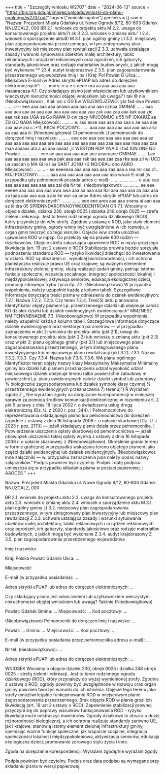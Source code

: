 +++
title = "Szczegóły wniosku W2707"
date = "2024-06-13"
source = "https://bip.brg.gda.pl/images/uploads/wnioski-do-planu-ogolnego/w2707.pdf"
tags = ["wnioski-ogolne"]
geolinks = []
raw = "Nazwa: Prezydent Miasta Gdańska ul. Nowe Ogrody 8/12, 80-803 Gdańsk NNUZCALZ, 000 BR 2.1. wniosek do projektu aktu M 2.2. uwaga do konsultowanego projektu aktu?) ak 0 2.3. wniosek o zmianę aktu” I 2.4. wniosek o sporządzenie aktu$) M 3.1. plan ogólny gminy LI 3.2. miejscowy plan zagospodarowania przestrzennego, w tym zintegrowany plan inwestycyjny lub miejscowy plan rewitalizacji Z 3.3. uchwała ustalająca zasady i warunki sytuowania obiektów małej architektury, tablic reklamowych i urządzeń reklamowych oraz ogrodzeń, ich gabaryty, standardy jakościowe oraz rodzaje materiałów budowlanych, z jakich mogą być wykonane ** 23.4. audyt krajobrazowy Z 3.5. plan zagospodarowania przestrzennego województwa Imię i na i Kraj: Pol Powiat G Ulica: ... Miejscowa E-mail (w Adres skrytki ePUAP lub adres do doręczeń elektronicznych”: ..... mors: e-a.e s ueue ora aa aaa aaa aaa aaa riaaiaracaza 4.1. Czy składający pismo jest właścicielem lub użytkownikiem wieczystym nieruchomości objętej wnioskiem lub uwagą? I tak © nie (Nieobowiązkowo) . Kial: osi c GG Ew WGJEWÓJZEWO: yta fad owa Powiat: ........--- eee aaa aaa aaa anawa aaa aaa ana aan cznaa GMINAE ...... aaa aaa aaa aaa aa aaa aaa aaa aaa aaa aaa zaa zak aaa zaa aaa kak aaa zie aaa rak sea UGA sa Go RAWA O cw cacy NPJOÓMUĆ s 55 NP IOKAIUŻ aa ZG GO GAGA Miejscowość: ......... e: sss esse aaa aaa saa saa s ae aaa aae zaa aaw asi c::+11, KKOd POCZOWY: ...... aaa aaa aaa aaa aaa aaa aaa aria aa aaa aaa iii: (Nieobowiązkowo) CI pełnomocnik LI pełnomocnik do doręczeń Imię i nazwisko: ......... eee eee aaa eee aaa aaa aaa aaa aaa az aaa aaa aaa aaa aaa ara aaa aaa aaa aaa aaa aaa zaa aaa aaa maa aaa zaa maa aaaaaa ata a aa aaa aaaaz „ir WESTON ROP YNA 0 i fa4 ION ONE NO Powiat: .............- eee ae aaa aaa aaa aae ace acaccace GMIMAE ....... Lae aaa aaa aaa aaa aaa awa pak aaa aaa rak taa aaa zaa zaa rka aaa zii wi UCD ua sascan o MA Gi io i aa GANT JONU +2 NOIORAU ooo AGRO Miejscowość: ..........- se eeeeeaa aaa aaa aaa aaa zaa aaa a rea rsr css c1.. KOJ POCZOWY:......... aaa aaa aaa aaa aaa aaa aaa asa wicać E-mail (w przypadku gdy pełnomocnik posiada adres e-mail): .....................-e uuu eau aaa aaa aaa aaa aaa aaa zai dia Nr tel. (nieobowiązkowo): ............. ee eee eeeee aaa aaa aaa aaa awa awa aaa aa aaa aaa Rai aaa aaa aaa aa aaa aaa za taaa aaa aaa aaa a ata ke war aa ana» Adres skrytki ePUAP lub adres do doręczeń elektronicznych”: ............... eee eee area aaa aaa znana ai aan aaa az iii tira 05 SPRDNNDAROPNNOYWEODENTROAN OR 7.1. Wnosimy o objecie działek, działka 230, obręb 0025 i działka 248 obręb 0025 — strefa zieleni i rekreacji. Jest to teren rodzinnego ogrodu działkowego (ROD), który przynależy do w/w strefy. Zgodnie z ustawą o ROD, jako stały element infrastruktury gminy, ogrody winny być uwzględnione w ich rozwoju, a organ gmin tworzyć do tego warunki. Objecie wiw strefa umożliwi ujawnianie ROD w mpzp. Co przełoży się na prawie 600 rodzin — działkowców. Objęcie strefa zakazująca ujawnienie ROD w mpzp grozi jego likwidacja (art. 19 ust 2 ustawy o ROD) Stabilizacja prawna będzie sprzyjała podnoszeniu standardu ROD — ryzyko likwidacji zniechęci do inwestowania w działki. ROD są obszarem o . wysokiej bioróżnorodności, i ich ochrona planistyczna realizuje prawo UE oraz krajowe; są ważnym elementem infrastruktury zielonej gminy; służą realizacji zadań gminy, pełniąc istotne funkcje społeczne; wsparcia socjalnego, integracji społeczności lokalnej i międzypokoleniowej, aktywacja seniorów, edukacja ekologicznej dzieci, promocji zdrowego trybu życia itp. 7.2. (Nieobowiązkowo) W przypadku wypełnienia, należy uzupełnić każdą z kolumn tabeli. Szczegółowe informacje dotyczące treści pisma w odniesieniu do działek ewidencyjnych: 7.2.1. Nazwa 7.2.2. 7.2.3. Czy teren 7.2.4. Treść5) aktu planowania Identyfikator objęty pismem Lp.  przestrzennego działki lub obejmuje całość KO działek działki lub działek ewidencyjnych ewidencyjnych” MMZNESZ NM TENNNENAEME 7.3. (Nieobowiązkowo) W przypadku wypełnienia, należy uzupełnić każdą z kolumn tabeli. Szczegółowe informacje dotyczące działek ewidencyjnych oraz niektórych parametrów — w przypadku zaznaczenia w pkt 2: wniosku do projektu aktu (pkt 2.1), uwagi do konsultowanego projektu aktu (pkt 2.2) lub wniosku o zmianę aktu (pkt 2.3) oraz w pkt 3: planu ogólnego gminy (pkt 3.1) lub miejscowego planu zagospodarowania przestrzennego, w tym zintegrowanego planu inwestycyjnego lub miejscowego planu rewitalizacji (pkt 3.2): 7.3.1. Nazwa 7.3.2. 7.3.3. Czy 7.3.4. Nazwa lub 7.3.5. 7.3.6. WA planu ogólnego Identyfikator teren objęty nazwy klasy Maksymalny Maksymalna Minimalny gminy lub działki lub pismem przeznaczenia udział wysokość udział miejscowego działek obejmuje terenu (albo powierzchni zabudowy m powierzchni Lp. planu ewidencyjnych całość działki symbol lub zabudowy % biologicznie zagospodarowania lub działek symbole klasy czynnej % przestrzennego ewidencyjnych  przeznaczenia 7) terenu)”) R Wyrażam zgodę Z _ Nie wyrażam zgody na doręczanie korespondencji w niniejszej sprawie za pomocą środków komunikacji elektronicznej w rozumieniu art. 2 pkt 5 ustawy z dnia 18 lipca 2002 r. o świadczeniu usług drogą elektroniczną (Dz. U. z 2020 r. poz. 344). l Pełnomocnictwo do reprezentowania składającego pismo lub pełnomocnictwo do doręczeń (zgodnie z ustawą z dnia 16 listopada 2006 r. o opłacie skarbowej (Dz. U. z 2023 r. poz. 2111)) — jeżeli składający pismo działa przez pełnomocnika. ) Potwierdzenie uiszczenia opłaty skarbowej od pełnomocnictwa — jeżeli obowiązek uiszczenia takiej opłaty wynika z ustawy z dnia 16 listopada 2006 r. o opłacie skarbowej. z (Nieobowiązkowo). Określenie granic terenu w formie graficznej w przypadku wskazania terenu objętego pismem jako części działki ewidencyjnej lub działek ewidencyjnych. (Nieobowiązkowo). Inne załączniki — w. przypadku zaznaczenia pola należy podać nazwy załączników.” Podpis powinien być czytelny. Podpis i datę podpisu umieszcza się w przypadku składania pisma w postaci papierowej. : AAOCES "
+++

Nazwa: Prezydent Miasta Gdańska ul. Nowe Ogrody 8/12, 80-803 Gdańsk NNUZCALZ, 000

BR 2.1. wniosek do projektu aktu
2.2. uwaga do konsultowanego projektu aktu
2.3. wniosek o zmianę aktu
2.4. wniosek o sporządzenie aktu
M 3.1. plan ogólny gminy
LI 3.2. miejscowy plan zagospodarowania przestrzennego, w tym zintegrowany plan inwestycyjny lub miejscowy plan rewitalizacji
Z 3.3. uchwała ustalająca zasady i warunki sytuowania obiektów małej architektury, tablic reklamowych i urządzeń reklamowych oraz ogrodzeń, ich gabaryty, standardy jakościowe oraz rodzaje materiałów budowlanych, z jakich mogą być wykonane
Z 3.4. audyt krajobrazowy
Z 3.5. plan zagospodarowania przestrzennego województwa

Imię i nazwisko

Kraj: Polska
Powiat: Gdańsk
Ulica: ...

Miejscowość

E-mail (w przypadku posiadania): ...

Adres skrytki ePUAP lub adres do doręczeń elektronicznych: ...

Czy składający pismo jest właścicielem lub użytkownikiem wieczystym nieruchomości objętej wnioskiem lub uwagą?
Tak/nie (Nieobowiązkowo)

Powiat: Gdańsk
Gmina: ...
Miejscowość: ...
Kod pocztowy: ...

(Nieobowiązkowo)
Pełnomocnik do doręczeń
Imię i nazwisko: ...

Powiat: ...
Gmina: ...
Miejscowość: ...
Kod pocztowy: ...

E-mail (w przypadku posiadania przez pełnomocnika adresu e-mail): ...

Nr tel. (nieobowiązkowo): ...

Adres skrytki ePUAP lub adres do doręczeń elektronicznych: ...

WNIOSEK
Wnosimy o objęcie działek 230, obręb 0025 i działka 248 obręb 0025 - strefą zieleni i rekreacji. Jest to teren rodzinnego ogrodu działkowego (ROD), który przynależy do wyżej wymienionej strefy. Zgodnie z ustawą o ROD, ogrody powinny być uwzględnione w rozwoju oraz organ gminy powinien tworzyć warunki do ich istnienia. Objęcie tego terenu jako strefy umożliwi legalne funkcjonowanie ROD w miejscowym planie zagospodarowania przestrzennego. Brak objęcia ROD w planie grozi ich likwidacją (art. 19 ust 2 ustawy o ROD). Zapewnienie stabilizacji prawnej przyczyni się do poprawy warunków funkcjonowania ROD - ryzyko likwidacji może odstraszyć inwestorów. Ogrody działkowe to obszar o dużej różnorodności biologicznej, a ich ochrona realizuje standardy zarówno UE, jak i krajowe; stanowią istotny element zielonej infrastruktury gminy, spełniając ważne funkcje społeczne, jak wsparcie socjalne, integracja społeczności lokalnej i międzypokoleniowa, aktywizacja seniorów, edukacja ekologiczna dzieci, promowanie zdrowego stylu życia i inne.

Zgoda na doręczanie korespondencji: Wyrażam zgodę/nie wyrażam zgody.

Podpis powinien być czytelny. Podpis oraz data podpisu są wymagane przy składaniu pisma w wersji papierowej.


